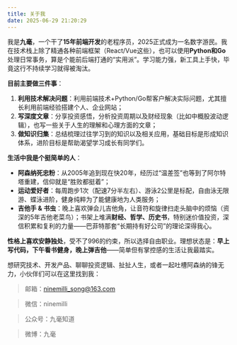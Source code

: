 ```yaml
---
title: 关于我
date: 2025-06-29 21:20:29
---
```


我是**九毫**，一个干了**15年前端开发**的老程序员，2025正式成为一名数字游民。我在技术栈上除了精通各种前端框架（React/Vue这些），也可以使用**Python和Go**处理日常事务，算是个能前后端打通的“实用派”。学习能力强，新工具上手快，毕竟这行不持续学习就得被淘汰。

**目前主要做三件事**：  
1. **利用技术解决问题**：利用前端技术+Python/Go帮客户解决实际问题，尤其擅长利用前端经验搭建个人、企业网站；  
2. **写深度文章**：分享投资感悟，分析投资周期以及财经现象（比如中概股波动逻辑），也写一些关于人生的理解和心理方面的文章；
3. **做知识归集**：总结梳理过往学习到的知识以及相关应用，基础目标是形成知识体系，进阶目标是帮助渴望学习成长有同学们。

**生活中我是个挺简单的人**：  
- **阿森纳死忠粉**：从2005年追到现在快20年，经历过“温差签”也等到了阿尔特塔重建，信仰就是“胜败都挺着”；  
- **运动爱好者**：每周跑步1次（配速7分半左右）、游泳2公里是标配，自由泳无限游、蝶泳进阶，健身纯粹为了能健康地为人类服务；  
- **吉他手 & 书虫**：晚上喜欢弹会儿吉他角，让音符和旋律扫走头脑中的烦恼（资深的5年吉他老菜鸟）；书架上堆满**财经、哲学、历史书**，特别迷价值投资，深信积累和复利的力量——巴菲特那套“长期持有好公司”的理论深得我心。

**性格上喜欢安静独处**，受不了996的约束，所以选择自由职业。理想状态是：**早上写代码，下午看书健身，晚上弹吉他**——简单但有掌控感的生活让我最踏实。  


想研究技术、开发产品、聊聊投资逻辑、扯扯人生，或者一起吐槽阿森纳的锋无力，小伙伴们可以在这里找到我：

> 邮箱：ninemilli_song@163.com

> 微信：ninemilli

> 公众号：九毫知道

> 微博：九毫